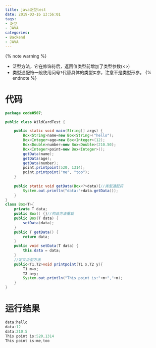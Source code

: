```yaml
---
title: java泛型test
date: 2019-03-16 13:56:01
tags:
- 泛型
- JAVA
categories:
- Backend
- JAVA
---
```


{% note warning %}
- 泛型方法，它在修饰符后，返回值类型前增加了类型参数(<>)
- 类型通配符一般使用问号`?`代替具体的类型`实`参，注意不是类型形参。
{% endnote %}
<!--more-->

# 代码
```java
package code0507;

public class WildCardTest {

	public static void main(String[] args) {
		Box<String>name=new Box<String>("hello");
		Box<Integer>age=new Box<Integer>(12);
		Box<Double>number=new Box<Double>(210.50);
		Box<Integer>point=new Box<Integer>();
		getData(name);
		getData(age);
		getData(number);
		point.printpoint(520, 1314);
		point.printpoint("me", "too");
	}
	
	public static void getData(Box<?>data){//类型通配符
		System.out.println("data:"+data.getData());
	}
}
class Box<T>{
	private T data;
	public Box() {}//构造方法重载
	public Box(T data) {
		setData(data);
	}
	public T getData() {
		return data;
	}
	public void setData(T data) {
		this.data = data;
	}
	//定义泛型方法
	public<T1,T2>void printpoint(T1 x,T2 y){
		T1 m=x;
		T2 n=y;
		System.out.println("This point is:"+m+","+n);
	}
}
```
# 运行结果
```java
data:hello
data:12
data:210.5
This point is:520,1314
This point is:me,too
```

